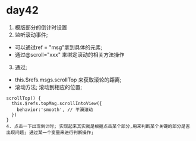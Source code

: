 # day42
1. 模版部分的倒计时设置
2. 监听滚动事件;
  - 可以通过ref = "msg"拿到具体的元素; 
  - 通过@scroll="xxx" 来绑定滚动的相关方法操作
3. 通过; 
  - this.$refs.msgs.scrollTop 来获取滚轮的距离;
  - 滚动方法; 滚动到相应的位置;
  ```
  scrollTop() {
    this.$refs.topMag.scrollIntoView({
      behavior:'smooth', // 平滑滚动
    })
  }
4. 点击一下出现倒计时; 实现起来其实就是根据点击某个部分,用来判断某个关键的部分是否出现问题; 通过某一个变量来进行判断操作; 
